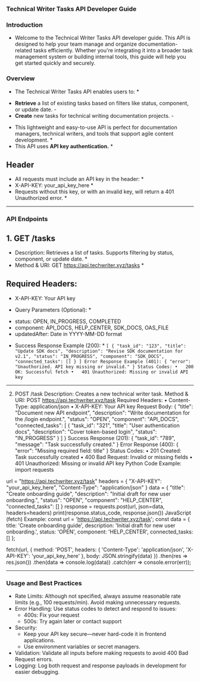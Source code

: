 ### Technical Writer Tasks API Developer Guide ###
### Introduction ###
* Welcome to the Technical Writer Tasks API developer guide. This API is designed to help your team manage and organize documentation-related tasks efficiently. Whether you're integrating it into a broader task management system or building internal tools, this guide will help you get started quickly and securely.
### Overview ###
* The Technical Writer Tasks API enables users to: *
- **Retrieve** a list of existing tasks based on filters like status, component, or update date. -
- **Create** new tasks for technical writing documentation projects. -
* This lightweight and easy-to-use API is perfect for documentation managers, technical writers, and tools that support agile content development. *
* This API uses **API key authentication.** *
## Header ##
* All requests must include an API key in the header: *
* X-API-KEY: your_api_key_here *
* Requests without this key, or with an invalid key, will return a 401 Unauthorized error. *
________________________________________
### API Endpoints ###
## 1. GET /tasks ##
* Description: Retrieves a list of tasks. Supports filtering by status, component, or update date. *
* Method & URI: GET https://api.techwriter.xyz/tasks *
## Required Headers: ##
- X-API-KEY: Your API key
* Query Parameters (Optional): *
- status: OPEN, IN_PROGRESS, COMPLETED
- component: API_DOCS, HELP_CENTER, SDK_DOCS, OAS_FILE
- updatedAfter: Date in YYYY-MM-DD format
* Success Response Example (200): *
`` [
  {
    "task_id": "123",
    "title": "Update SDK docs",
    "description": "Revise SDK documentation for v2.1",
    "status": "IN_PROGRESS",
    "component": "SDK_DOCS",
    "connected_tasks": []
  }
]
Error Response Example (401):
{
  "error": "Unauthorized. API key missing or invalid."
}
Status Codes:
•	200 OK: Successful fetch
•	401 Unauthorized: Missing or invalid API key ``
________________________________________
2. POST /task
Description: Creates a new technical writer task.
Method & URI: POST https://api.techwriter.xyz/task
Required Headers:
•	Content-Type: application/json
•	X-API-KEY: Your API key
Request Body:
{
  "title": "Document new API endpoint",
  "description": "Write documentation for the /login endpoint.",
  "status": "OPEN",
  "component": "API_DOCS",
  "connected_tasks": [
    {
      "task_id": "321",
      "title": "User authentication docs",
      "description": "Cover token-based login",
      "status": "IN_PROGRESS"
    }
  ]
}
Success Response (201):
{
  "task_id": "789",
  "message": "Task successfully created."
}
Error Response (400):
{
  "error": "Missing required field: title"
}
Status Codes:
•	201 Created: Task successfully created
•	400 Bad Request: Invalid or missing fields
•	401 Unauthorized: Missing or invalid API key
Python Code Example:
import requests

url = "https://api.techwriter.xyz/task"
headers = {
    "X-API-KEY": "your_api_key_here",
    "Content-Type": "application/json"
}
data = {
    "title": "Create onboarding guide",
    "description": "Initial draft for new user onboarding.",
    "status": "OPEN",
    "component": "HELP_CENTER",
    "connected_tasks": []
}
response = requests.post(url, json=data, headers=headers)
print(response.status_code, response.json())
JavaScript (fetch) Example:
const url = 'https://api.techwriter.xyz/task';
const data = {
  title: 'Create onboarding guide',
  description: 'Initial draft for new user onboarding.',
  status: 'OPEN',
  component: 'HELP_CENTER',
  connected_tasks: []
};

fetch(url, {
  method: 'POST',
  headers: {
    'Content-Type': 'application/json',
    'X-API-KEY': 'your_api_key_here'
  },
  body: JSON.stringify(data)
})
.then(res => res.json())
.then(data => console.log(data))
.catch(err => console.error(err));
________________________________________
### Usage and Best Practices ###
- Rate Limits: Although not specified, always assume reasonable rate limits (e.g., 100 requests/min). Avoid making unnecessary requests.
- Error Handling: Use status codes to detect and respond to issues:
  - 400s: Fix your request
  - 500s: Try again later or contact support
- Security:
  - Keep your API key secure—never hard-code it in frontend applications.
  - Use environment variables or secret managers.
- Validation: Validate all inputs before making requests to avoid 400 Bad Request errors.
- Logging: Log both request and response payloads in development for easier debugging.
